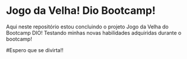 # Jogo da Velha! Dio Bootcamp!


Aqui neste repositório estou concluindo o projeto Jogo da Velha do Bootcamp DIO! Testando minhas novas habilidades adquiridas durante o bootcamp!

#Espero que se divirta!!
